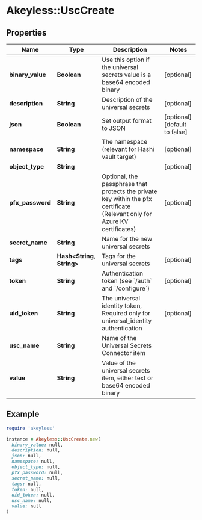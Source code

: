 # Akeyless::UscCreate

## Properties

| Name | Type | Description | Notes |
| ---- | ---- | ----------- | ----- |
| **binary_value** | **Boolean** | Use this option if the universal secrets value is a base64 encoded binary | [optional] |
| **description** | **String** | Description of the universal secrets | [optional] |
| **json** | **Boolean** | Set output format to JSON | [optional][default to false] |
| **namespace** | **String** | The namespace (relevant for Hashi vault target) | [optional] |
| **object_type** | **String** |  | [optional] |
| **pfx_password** | **String** | Optional, the passphrase that protects the private key within the pfx certificate (Relevant only for Azure KV certificates) | [optional] |
| **secret_name** | **String** | Name for the new universal secrets |  |
| **tags** | **Hash&lt;String, String&gt;** | Tags for the universal secrets | [optional] |
| **token** | **String** | Authentication token (see &#x60;/auth&#x60; and &#x60;/configure&#x60;) | [optional] |
| **uid_token** | **String** | The universal identity token, Required only for universal_identity authentication | [optional] |
| **usc_name** | **String** | Name of the Universal Secrets Connector item |  |
| **value** | **String** | Value of the universal secrets item, either text or base64 encoded binary |  |

## Example

```ruby
require 'akeyless'

instance = Akeyless::UscCreate.new(
  binary_value: null,
  description: null,
  json: null,
  namespace: null,
  object_type: null,
  pfx_password: null,
  secret_name: null,
  tags: null,
  token: null,
  uid_token: null,
  usc_name: null,
  value: null
)
```

